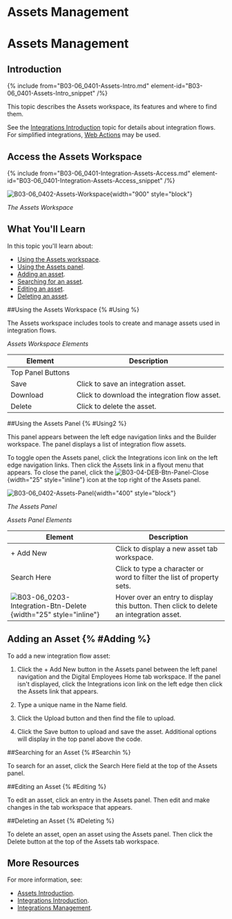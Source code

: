 # Assets Management
# Assets Management

## Introduction

{% include from="B03-06_0401-Assets-Intro.md" element-id="B03-06_0401-Assets-Intro_snippet" /%}

This topic describes the Assets workspace, its features and where to find them.

See the [Integrations Introduction](B03-06_0201-Integrations-Intro.md) topic for details about integration flows. For simplified integrations, [Web Actions](B03-05_0101-Web-Actions-Intro.md) may be used.

## Access the Assets Workspace

{% include from="B03-06_0401-Integration-Assets-Access.md" element-id="B03-06_0401-Integration-Assets-Access_snippet" /%}

![B03-06_0402-Assets-Workspace](B03-06_0402-Assets-Workspace.png){width="900" style="block"}

*The Assets Workspace*

## What You'll Learn

In this topic you'll learn about:

* [Using the Assets workspace](#Using).
* [Using the Assets panel](#Using2).
* [Adding an asset](#Adding).
* [Searching for an asset](#Searchin).
* [Editing an asset](#Editing).
* [Deleting an asset](#Deleting).

##Using the Assets Workspace {% #Using %}

The Assets workspace includes tools to create and manage assets used in integration flows.

*Assets Workspace Elements*

| Element           | Description                                   |
|-------------------|-----------------------------------------------|
| Top Panel Buttons |                                               |
| Save              | Click to save an integration asset.           |
| Download          | Click to download the integration flow asset. |
| Delete            | Click to delete the asset.                    |



##Using the Assets Panel {% #Using2 %}

This panel appears between the left edge navigation links and the Builder workspace. The panel displays a list of integration flow assets.

To toggle open the Assets panel, click the Integrations icon link on the left edge navigation links. Then click the Assets link in a flyout menu that appears. To close the panel, click the ![B03-04-DEB-Btn-Panel-Close](B03-04-DEB-Btn-Panel-Close.png){width="25" style="inline"} icon at the top right of the Assets panel.

![B03-06_0402-Assets-Panel](B03-06_0402-Assets-Panel.png){width="400" style="block"}

*The Assets Panel*

*Assets Panel Elements*

| Element                                                                                                  | Description                                                                            |
|----------------------------------------------------------------------------------------------------------|----------------------------------------------------------------------------------------|
| + Add New                                                                                                | Click to display a new asset tab workspace.                                            |
| Search Here                                                                                              | Click to type a character or word to filter the list of property sets.                 |
| ![B03-06_0203-Integration-Btn-Delete](B03-06_0203-Integration-Btn-Delete.png){width="25" style="inline"} | Hover over an entry to display this button. Then click to delete an integration asset. |


## Adding an Asset {% #Adding %}

To add a new integration flow asset:

1. Click the + Add New button in the Assets panel between the left panel navigation and the Digital Employees Home tab workspace. If the panel isn't displayed, click the Integrations icon link on the left edge then click the Assets link that appears.

2. Type a unique name in the Name field.

3. Click the Upload button and then find the file to upload.

4. Click the Save button to upload and save the asset. Additional options will display in the top panel above the code.

##Searching for an Asset {% #Searchin %}

To search for an asset, click the Search Here field at the top of the Assets panel.

##Editing an Asset {% #Editing %}

To edit an asset, click an entry in the Assets panel. Then edit and make changes in the tab workspace that appears.

##Deleting an Asset {% #Deleting %}

To delete an asset, open an asset using the Assets panel. Then click the Delete button at the top of the Assets tab workspace.

## More Resources

For more information, see:

* [Assets Introduction](B03-06-Integrations_B03-06_0401-Assets-Intro.md).
* [Integrations Introduction](B03-06_0201-Integrations-Intro.md).
* [Integrations Management](B03-06_0205-Integrations-Management.md).

